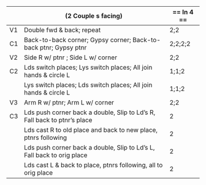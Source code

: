 ||(2 Couple s facing) | == In 4 == |
|-----|----|-----|
|V1| Double fwd & back; repeat |2;2|
|C1| Back-to-back corner; Gypsy corner; Back-to-back ptnr; Gypsy ptnr |2;2;2;2|
|V2| Side R w/ ptnr ; Side L w/ corner |2;2|
|C2| Lds switch places; Lys switch places; All join hands & circle L |1;1;2|
||Lys switch places; Lds switch places; All join hands & circle L |1;1;2|
|V3| Arm R w/ ptnr; Arm L w/ corner |2;2|
|C3| Lds push corner back a double, Slip to Ld’s R, Fall back to ptnr’s place |2|
||Lds cast R to old place and back to new place, ptnrs following |2|
||Lds push corner back a double, Slip to Ld’s L, Fall back to orig place |2|
||Lds cast L & back to place, ptnrs following, all to orig place |2|
